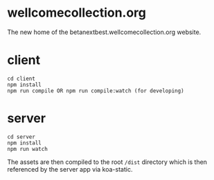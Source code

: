 # wellcomecollection.org

The new home of the betanextbest.wellcomecollection.org website.

# client

    cd client
    npm install
    npm run compile OR npm run compile:watch (for developing)
       
# server
    
    cd server
    npm install
    npm run watch
    
The assets are then compiled to the root `/dist` directory which is then referenced by the server
app via koa-static.
